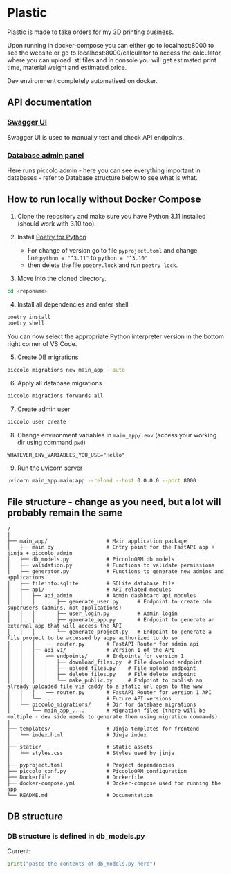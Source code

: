 # Plastic

Plastic is made to take orders for my 3D printing business.

Upon running in docker-compose you can either go to localhost:8000 to see the website or go to localhost:8000/calculator to access the calculator, where you can upload .stl files and in console you will get estimated print time, material weight and estimated price.

Dev environment completely automatised on docker.

## API documentation

### [Swagger UI](https://localhost:8000/docs)

Swagger UI is used to manually test and check API endpoints.

### [Database admin panel](http://localhost:8000/database)

Here runs piccolo admin - here you can see everything important in databases - refer to Database structure below to see what is what.

## How to run locally without Docker Compose

1. Clone the repository and make sure you have Python 3.11 installed (should work with 3.10 too).

2. Install [Poetry for Python](https://python-poetry.org/docs/#installation)
   - For change of version go to file `pyproject.toml` and change line:`python = "^3.11"` to `python = "^3.10"`
   - then delete the file `poetry.lock` and run `poetry lock`.

3. Move into the cloned directory.

```bash
cd <reponame>
```

4. Install all dependencies and enter shell

```bash
poetry install
poetry shell
```

You can now select the appropriate Python interpreter version in the bottom right corner of VS Code.

5. Create DB migrations

```bash
piccolo migrations new main_app --auto
```

6. Apply all database migrations

```bash
piccolo migrations forwards all
```

7. Create admin user

```bash
piccolo user create
```

8. Change environment variables in `main_app/.env` (access your working dir using command `pwd`)

```
WHATEVER_ENV_VARIABLES_YOU_USE="Hello"
```

9. Run the uvicorn server

```bash
uvicorn main_app.main:app --reload --host 0.0.0.0 --port 8000
```

## File structure - change as you need, but a lot will probably remain the same

```
/
│
├── main_app/                   # Main application package
│   ├── main.py                 # Entry point for the FastAPI app + jinja + piccolo admin
│   ├── db_models.py            # PiccoloORM db models
│   ├── validation.py           # Functions to validate permissions
│   ├── generator.py            # Functions to generate new admins and
applications
│   ├── fileinfo.sqlite         # SQLite database file
│   ├── api/                    # API related modules
│   │   ├── api_admin           # Admin dashboard api modules
│   │   │   │   ├── generate_user.py      # Endpoint to create cdn superusers (admins, not applications)
│   │   │   │   ├── user_login.py         # Admin login
│   │   │   │   ├── generate_app.py       # Endpoint to generate an external app that will access the API
│   │   │   │   └── generate_project.py   # Endpoint to generate a file project to be accessed by apps authorized to do so
│   │   │   └── router.py       # FastAPI Router for admin api
│   │   ├── api_v1/             # Version 1 of the API
│   │   │   ├── endpoints/      # Endpoints for version 1
│   │   │   │   ├── download_files.py  # File download endpoint
│   │   │   │   ├── upload_files.py    # File upload endpoint
│   │   │   │   ├── delete_files.py    # File delete endpoint
│   │   │   │   └── make_public.py     # Endpoint to publish an already uploaded file via caddy to a static url open to the www
│   │   │   └── router.py       # FastAPI Router for version 1 API
│   │   └── ...                 # Future API versions
│   └── piccolo_migrations/     # Dir for database migrations
│       └── main_app_....       # Migration files (there will be multiple - dev side needs to generate them using migration commands)
│
├── templates/                  # Jinja templates for frontend
│   └── index.html              # Jinja index
│
├── static/                     # Static assets
│   └── styles.css              # Styles used by jinja
│
├── pyproject.toml              # Project dependencies
├── piccolo_conf.py             # PiccoloORM configuration
├── Dockerfile                  # Dockerfile
├── docker-compose.yml          # Docker-compose used for running the app
└── README.md                   # Documentation
```

## DB structure

### DB structure is defined in db_models.py

Current:

```python
print("paste the contents of db_models.py here")
```

